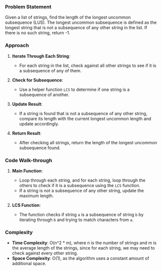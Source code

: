 ### Problem Statement
Given a list of strings, find the length of the longest uncommon subsequence (LUS). The longest uncommon subsequence is defined as the longest string that is not a subsequence of any other string in the list. If there is no such string, return -1.

### Approach
1. **Iterate Through Each String**:
   - For each string in the list, check against all other strings to see if it is a subsequence of any of them.

2. **Check for Subsequence**:
   - Use a helper function `LCS` to determine if one string is a subsequence of another.

3. **Update Result**:
   - If a string is found that is not a subsequence of any other string, compare its length with the current longest uncommon length and update accordingly.

4. **Return Result**:
   - After checking all strings, return the length of the longest uncommon subsequence found.

### Code Walk-through
1. **Main Function**:
   - Loop through each string, and for each string, loop through the others to check if it is a subsequence using the `LCS` function.
   - If a string is not a subsequence of any other string, update the maximum length.

2. **LCS Function**:
   - The function checks if string `a` is a subsequence of string `b` by iterating through `b` and trying to match characters from `a`.

### Complexity
- **Time Complexity**: O(n^2 * m), where n is the number of strings and m is the average length of the strings, since for each string, we may need to check against every other string.
- **Space Complexity**: O(1), as the algorithm uses a constant amount of additional space.
